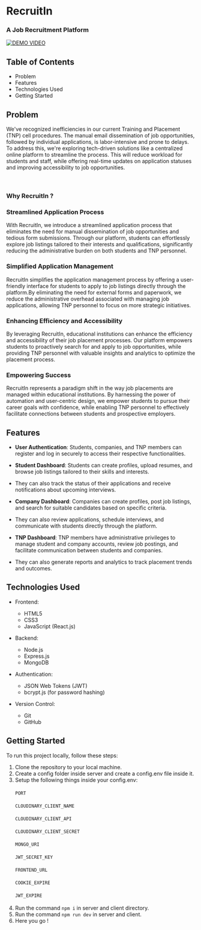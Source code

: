 # RecruitIn 
### A Job Recruitment Platform

[![DEMO VIDEO](https://i3.ytimg.com/vi/LlyBh7tNswY/maxresdefault.jpg)](https://www.youtube.com/watch?v=LlyBh7tNswY&t=177s)


## Table of Contents

 - Problem <br>
 - Features<br>
 - Technologies Used<br>
 - Getting Started<br>

## Problem <a name = "problem"></a>
We've recognized inefficiencies in our current Training and Placement (TNP) cell procedures. The manual email dissemination of job opportunities, followed by individual applications, is labor-intensive and prone to delays.
To address this, we're exploring tech-driven solutions like a centralized online platform to streamline the process. This will reduce workload for students and staff, while offering real-time updates on application statuses and improving accessibility to job opportunities.
<br><br><br>

### Why RecruitIn ?

### Streamlined Application Process
With RecruitIn, we introduce a streamlined application process that eliminates the need for manual dissemination of job opportunities and tedious form submissions. Through our platform, students can effortlessly explore job listings tailored to their interests and qualifications, significantly reducing the administrative burden on both students and TNP personnel.

### Simplified Application Management
RecruitIn simplifies the application management process by offering a user-friendly interface for students to apply to job listings directly through the platform.By eliminating the need for external forms and paperwork, we reduce the administrative overhead associated with managing job applications, allowing TNP personnel to focus on more strategic initiatives.

### Enhancing Efficiency and Accessibility
By leveraging RecruitIn, educational institutions can enhance the efficiency and accessibility of their job placement processes. Our platform empowers students to proactively search for and apply to job opportunities, while providing TNP personnel with valuable insights and analytics to optimize the placement process.

### Empowering Success
RecruitIn represents a paradigm shift in the way job placements are managed within educational institutions. By harnessing the power of automation and user-centric design, we empower students to pursue their career goals with confidence, while enabling TNP personnel to effectively facilitate connections between students and prospective employers.
## Features <a name = "features"></a>

- **User Authentication**: Students, companies, and TNP members can register and log in securely to access their respective functionalities.

- **Student Dashboard**: Students can create profiles, upload resumes, and browse job listings tailored to their skills and interests.
- They can also track the status of their applications and receive notifications about upcoming interviews.

- **Company Dashboard**: Companies can create profiles, post job listings, and search for suitable candidates based on specific criteria.
- They can also review applications, schedule interviews, and communicate with students directly through the platform.

- **TNP Dashboard**: TNP members have administrative privileges to manage student and company accounts, review job postings, and facilitate communication between students and companies.
- They can also generate reports and analytics to track placement trends and outcomes.

## Technologies Used <a name = "technologies"></a>

- Frontend:
  - HTML5
  - CSS3
  - JavaScript (React.js)
    
- Backend:
  - Node.js
  - Express.js
  - MongoDB 
  
- Authentication:
  - JSON Web Tokens (JWT)
  - bcrypt.js (for password hashing)
  
- Version Control:
  - Git
  - GitHub
  


## Getting Started <a name = "getting-start"></a>

To run this project locally, follow these steps:

1. Clone the repository to your local machine.<br>
2. Create a config folder inside server and create a config.env file inside it.<br>
3. Setup the following things inside your config.env:<br><br>
   `PORT`<br><br>
   `CLOUDINARY_CLIENT_NAME`<br><br>
   `CLOUDINARY_CLIENT_API`<br><br>
   `CLOUDINARY_CLIENT_SECRET`<br><br>
   `MONGO_URI`<br><br>
   `JWT_SECRET_KEY`<br><br>
   `FRONTEND_URL`<br><br>
   `COOKIE_EXPIRE`<br><br>
   `JWT_EXPIRE`<br><br>
4. Run the command `npm i` in server and client directory.<br>
5. Run the command `npm run dev` in server and client.<br>
6. Here you go !
